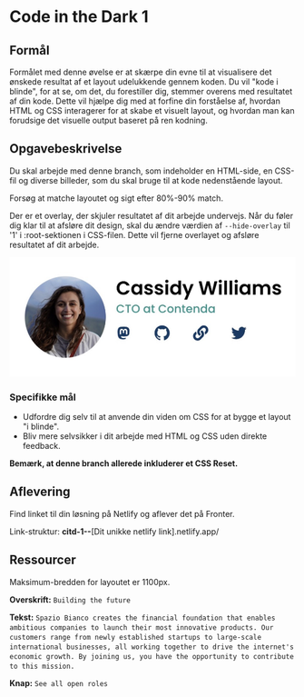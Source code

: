 # **Code in the Dark 1**

## Formål

Formålet med denne øvelse er at skærpe din evne til at visualisere det ønskede resultat af et layout udelukkende gennem koden. Du vil "kode i blinde", for at se, om det, du forestiller dig, stemmer overens med resultatet af din kode. Dette vil hjælpe dig med at forfine din forståelse af, hvordan HTML og CSS interagerer for at skabe et visuelt layout, og hvordan man kan forudsige det visuelle output baseret på ren kodning.

## Opgavebeskrivelse

Du skal arbejde med denne branch, som indeholder en HTML-side, en CSS-fil og diverse billeder, som du skal bruge til at kode nedenstående layout.

Forsøg at matche layoutet og sigt efter 80%-90% match.

Der er et overlay, der skjuler resultatet af dit arbejde undervejs. Når du føler dig klar til at afsløre dit design, skal du ændre værdien af `--hide-overlay` til '1' i :root-sektionen i CSS-filen. Dette vil fjerne overlayet og afsløre resultatet af dit arbejde.

![Code in the Dark 1](./assets/image.png)

### Specifikke mål

- Udfordre dig selv til at anvende din viden om CSS for at bygge et layout "i blinde".
- Bliv mere selvsikker i dit arbejde med HTML og CSS uden direkte feedback.

**Bemærk, at denne branch allerede inkluderer et CSS Reset.**

## Aflevering

Find linket til din løsning på Netlify og aflever det på Fronter.

Link-struktur: **citd-1--**[Dit unikke netlify link].netlify.app/

## Ressourcer

Maksimum-bredden for layoutet er 1100px.

**Overskrift:** `Building the future`

**Tekst:** `Spazio Bianco creates the financial foundation that enables ambitious companies to launch their most innovative products. Our customers range from newly established startups to large-scale international businesses, all working together to drive the internet's economic growth. By joining us, you have the opportunity to contribute to this mission.`

**Knap:** `See all open roles`
